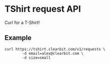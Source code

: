 # TShirt request API

Curl for a T-Shirt!

## Example

    curl https://tshirt.clearbit.com/v1/requests \
            -d email=alex@clearbit.com \
            -d size=small

